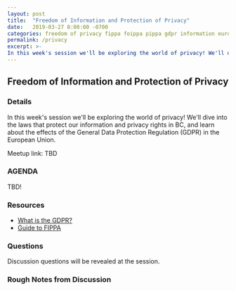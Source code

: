 ```yaml
---
layout: post
title:  "Freedom of Information and Protection of Privacy"
date:   2019-03-27 8:00:00 -0700
categories: freedom of privacy fippa foippa pippa gdpr information european union british columbia
permalink: /privacy
excerpt: >-
In this week's session we'll be exploring the world of privacy! We'll dive into the laws that protect our information and privacy rights in BC, and learn about the effects of the General Data Protection Regulation (GDPR) in the European Union.published: true
---
```


## Freedom of Information and Protection of Privacy

### Details

In this week's session we'll be exploring the world of privacy! We'll dive into the laws that protect our information and privacy rights in BC, and learn about the effects of the General Data Protection Regulation (GDPR) in the European Union.

Meetup link: TBD

### AGENDA

TBD!

### Resources

- [What is the GDPR?](https://digitalguardian.com/blog/what-gdpr-general-data-protection-regulation-understanding-and-complying-gdpr-data-protection)
- [Guide to FIPPA](https://www.oipc.bc.ca/guidance-documents/1466)

### Questions

Discussion questions will be revealed at the session.

### Rough Notes from Discussion